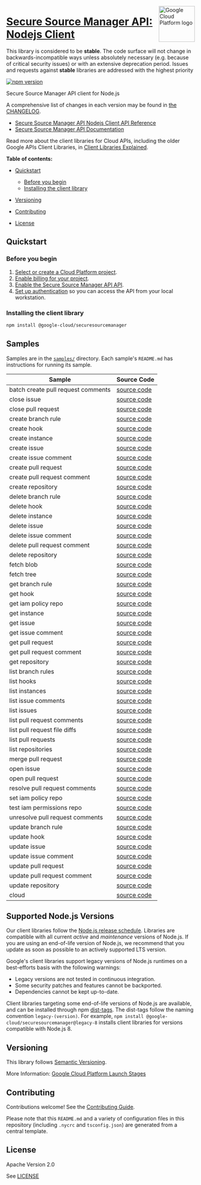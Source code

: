 [//]: # "This README.md file is auto-generated, all changes to this file will be lost."
[//]: # "The comments you see below are used to generate those parts of the template in later states."
<img src="https://avatars2.githubusercontent.com/u/2810941?v=3&s=96" alt="Google Cloud Platform logo" title="Google Cloud Platform" align="right" height="96" width="96"/>

# [Secure Source Manager API: Nodejs Client][homepage]

This library is considered to be **stable**. The code surface will not change in backwards-incompatible ways
unless absolutely necessary (e.g. because of critical security issues) or with
an extensive deprecation period. Issues and requests against **stable** libraries
are addressed with the highest priority

[![npm version](https://img.shields.io/npm/v/@google-cloud/securesourcemanager.svg)](https://www.npmjs.org/package/@google-cloud/securesourcemanager)

Secure Source Manager API client for Node.js

[//]: # "partials.introduction"

A comprehensive list of changes in each version may be found in
[the CHANGELOG][homepage_changelog].

* [Secure Source Manager API Nodejs Client API Reference](https://cloud.google.com/nodejs/docs/reference/securesourcemanager/latest)
* [Secure Source Manager API Documentation](https://cloud.google.com/secure-source-manager/docs/overview)

Read more about the client libraries for Cloud APIs, including the older
Google APIs Client Libraries, in [Client Libraries Explained][explained].

[explained]: https://cloud.google.com/apis/docs/client-libraries-explained

**Table of contents:**

* [Quickstart](#quickstart)
  * [Before you begin](#before-you-begin)
  * [Installing the client library](#installing-the-client-library)

* [Versioning](#versioning)
* [Contributing](#contributing)
* [License](#license)

## Quickstart
### Before you begin

1.  [Select or create a Cloud Platform project][projects].
1.  [Enable billing for your project][billing].
1.  [Enable the Secure Source Manager API API][enable_api].
1.  [Set up authentication][auth] so you can access the
    API from your local workstation.
### Installing the client library

```bash
npm install @google-cloud/securesourcemanager
```

[//]: # "partials.body"

## Samples

Samples are in the [`samples/`][homepage_samples] directory. Each sample's `README.md` has instructions for running its sample.

| Sample                      | Source Code                       |
| --------------------------- | --------------------------------- |
| batch create pull request comments | [source code](https://github.com/googleapis/google-cloud-node/blob/main/packages/google-cloud-securesourcemanager/samples/generated/v1/secure_source_manager.batch_create_pull_request_comments.js) |
| close issue | [source code](https://github.com/googleapis/google-cloud-node/blob/main/packages/google-cloud-securesourcemanager/samples/generated/v1/secure_source_manager.close_issue.js) |
| close pull request | [source code](https://github.com/googleapis/google-cloud-node/blob/main/packages/google-cloud-securesourcemanager/samples/generated/v1/secure_source_manager.close_pull_request.js) |
| create branch rule | [source code](https://github.com/googleapis/google-cloud-node/blob/main/packages/google-cloud-securesourcemanager/samples/generated/v1/secure_source_manager.create_branch_rule.js) |
| create hook | [source code](https://github.com/googleapis/google-cloud-node/blob/main/packages/google-cloud-securesourcemanager/samples/generated/v1/secure_source_manager.create_hook.js) |
| create instance | [source code](https://github.com/googleapis/google-cloud-node/blob/main/packages/google-cloud-securesourcemanager/samples/generated/v1/secure_source_manager.create_instance.js) |
| create issue | [source code](https://github.com/googleapis/google-cloud-node/blob/main/packages/google-cloud-securesourcemanager/samples/generated/v1/secure_source_manager.create_issue.js) |
| create issue comment | [source code](https://github.com/googleapis/google-cloud-node/blob/main/packages/google-cloud-securesourcemanager/samples/generated/v1/secure_source_manager.create_issue_comment.js) |
| create pull request | [source code](https://github.com/googleapis/google-cloud-node/blob/main/packages/google-cloud-securesourcemanager/samples/generated/v1/secure_source_manager.create_pull_request.js) |
| create pull request comment | [source code](https://github.com/googleapis/google-cloud-node/blob/main/packages/google-cloud-securesourcemanager/samples/generated/v1/secure_source_manager.create_pull_request_comment.js) |
| create repository | [source code](https://github.com/googleapis/google-cloud-node/blob/main/packages/google-cloud-securesourcemanager/samples/generated/v1/secure_source_manager.create_repository.js) |
| delete branch rule | [source code](https://github.com/googleapis/google-cloud-node/blob/main/packages/google-cloud-securesourcemanager/samples/generated/v1/secure_source_manager.delete_branch_rule.js) |
| delete hook | [source code](https://github.com/googleapis/google-cloud-node/blob/main/packages/google-cloud-securesourcemanager/samples/generated/v1/secure_source_manager.delete_hook.js) |
| delete instance | [source code](https://github.com/googleapis/google-cloud-node/blob/main/packages/google-cloud-securesourcemanager/samples/generated/v1/secure_source_manager.delete_instance.js) |
| delete issue | [source code](https://github.com/googleapis/google-cloud-node/blob/main/packages/google-cloud-securesourcemanager/samples/generated/v1/secure_source_manager.delete_issue.js) |
| delete issue comment | [source code](https://github.com/googleapis/google-cloud-node/blob/main/packages/google-cloud-securesourcemanager/samples/generated/v1/secure_source_manager.delete_issue_comment.js) |
| delete pull request comment | [source code](https://github.com/googleapis/google-cloud-node/blob/main/packages/google-cloud-securesourcemanager/samples/generated/v1/secure_source_manager.delete_pull_request_comment.js) |
| delete repository | [source code](https://github.com/googleapis/google-cloud-node/blob/main/packages/google-cloud-securesourcemanager/samples/generated/v1/secure_source_manager.delete_repository.js) |
| fetch blob | [source code](https://github.com/googleapis/google-cloud-node/blob/main/packages/google-cloud-securesourcemanager/samples/generated/v1/secure_source_manager.fetch_blob.js) |
| fetch tree | [source code](https://github.com/googleapis/google-cloud-node/blob/main/packages/google-cloud-securesourcemanager/samples/generated/v1/secure_source_manager.fetch_tree.js) |
| get branch rule | [source code](https://github.com/googleapis/google-cloud-node/blob/main/packages/google-cloud-securesourcemanager/samples/generated/v1/secure_source_manager.get_branch_rule.js) |
| get hook | [source code](https://github.com/googleapis/google-cloud-node/blob/main/packages/google-cloud-securesourcemanager/samples/generated/v1/secure_source_manager.get_hook.js) |
| get iam policy repo | [source code](https://github.com/googleapis/google-cloud-node/blob/main/packages/google-cloud-securesourcemanager/samples/generated/v1/secure_source_manager.get_iam_policy_repo.js) |
| get instance | [source code](https://github.com/googleapis/google-cloud-node/blob/main/packages/google-cloud-securesourcemanager/samples/generated/v1/secure_source_manager.get_instance.js) |
| get issue | [source code](https://github.com/googleapis/google-cloud-node/blob/main/packages/google-cloud-securesourcemanager/samples/generated/v1/secure_source_manager.get_issue.js) |
| get issue comment | [source code](https://github.com/googleapis/google-cloud-node/blob/main/packages/google-cloud-securesourcemanager/samples/generated/v1/secure_source_manager.get_issue_comment.js) |
| get pull request | [source code](https://github.com/googleapis/google-cloud-node/blob/main/packages/google-cloud-securesourcemanager/samples/generated/v1/secure_source_manager.get_pull_request.js) |
| get pull request comment | [source code](https://github.com/googleapis/google-cloud-node/blob/main/packages/google-cloud-securesourcemanager/samples/generated/v1/secure_source_manager.get_pull_request_comment.js) |
| get repository | [source code](https://github.com/googleapis/google-cloud-node/blob/main/packages/google-cloud-securesourcemanager/samples/generated/v1/secure_source_manager.get_repository.js) |
| list branch rules | [source code](https://github.com/googleapis/google-cloud-node/blob/main/packages/google-cloud-securesourcemanager/samples/generated/v1/secure_source_manager.list_branch_rules.js) |
| list hooks | [source code](https://github.com/googleapis/google-cloud-node/blob/main/packages/google-cloud-securesourcemanager/samples/generated/v1/secure_source_manager.list_hooks.js) |
| list instances | [source code](https://github.com/googleapis/google-cloud-node/blob/main/packages/google-cloud-securesourcemanager/samples/generated/v1/secure_source_manager.list_instances.js) |
| list issue comments | [source code](https://github.com/googleapis/google-cloud-node/blob/main/packages/google-cloud-securesourcemanager/samples/generated/v1/secure_source_manager.list_issue_comments.js) |
| list issues | [source code](https://github.com/googleapis/google-cloud-node/blob/main/packages/google-cloud-securesourcemanager/samples/generated/v1/secure_source_manager.list_issues.js) |
| list pull request comments | [source code](https://github.com/googleapis/google-cloud-node/blob/main/packages/google-cloud-securesourcemanager/samples/generated/v1/secure_source_manager.list_pull_request_comments.js) |
| list pull request file diffs | [source code](https://github.com/googleapis/google-cloud-node/blob/main/packages/google-cloud-securesourcemanager/samples/generated/v1/secure_source_manager.list_pull_request_file_diffs.js) |
| list pull requests | [source code](https://github.com/googleapis/google-cloud-node/blob/main/packages/google-cloud-securesourcemanager/samples/generated/v1/secure_source_manager.list_pull_requests.js) |
| list repositories | [source code](https://github.com/googleapis/google-cloud-node/blob/main/packages/google-cloud-securesourcemanager/samples/generated/v1/secure_source_manager.list_repositories.js) |
| merge pull request | [source code](https://github.com/googleapis/google-cloud-node/blob/main/packages/google-cloud-securesourcemanager/samples/generated/v1/secure_source_manager.merge_pull_request.js) |
| open issue | [source code](https://github.com/googleapis/google-cloud-node/blob/main/packages/google-cloud-securesourcemanager/samples/generated/v1/secure_source_manager.open_issue.js) |
| open pull request | [source code](https://github.com/googleapis/google-cloud-node/blob/main/packages/google-cloud-securesourcemanager/samples/generated/v1/secure_source_manager.open_pull_request.js) |
| resolve pull request comments | [source code](https://github.com/googleapis/google-cloud-node/blob/main/packages/google-cloud-securesourcemanager/samples/generated/v1/secure_source_manager.resolve_pull_request_comments.js) |
| set iam policy repo | [source code](https://github.com/googleapis/google-cloud-node/blob/main/packages/google-cloud-securesourcemanager/samples/generated/v1/secure_source_manager.set_iam_policy_repo.js) |
| test iam permissions repo | [source code](https://github.com/googleapis/google-cloud-node/blob/main/packages/google-cloud-securesourcemanager/samples/generated/v1/secure_source_manager.test_iam_permissions_repo.js) |
| unresolve pull request comments | [source code](https://github.com/googleapis/google-cloud-node/blob/main/packages/google-cloud-securesourcemanager/samples/generated/v1/secure_source_manager.unresolve_pull_request_comments.js) |
| update branch rule | [source code](https://github.com/googleapis/google-cloud-node/blob/main/packages/google-cloud-securesourcemanager/samples/generated/v1/secure_source_manager.update_branch_rule.js) |
| update hook | [source code](https://github.com/googleapis/google-cloud-node/blob/main/packages/google-cloud-securesourcemanager/samples/generated/v1/secure_source_manager.update_hook.js) |
| update issue | [source code](https://github.com/googleapis/google-cloud-node/blob/main/packages/google-cloud-securesourcemanager/samples/generated/v1/secure_source_manager.update_issue.js) |
| update issue comment | [source code](https://github.com/googleapis/google-cloud-node/blob/main/packages/google-cloud-securesourcemanager/samples/generated/v1/secure_source_manager.update_issue_comment.js) |
| update pull request | [source code](https://github.com/googleapis/google-cloud-node/blob/main/packages/google-cloud-securesourcemanager/samples/generated/v1/secure_source_manager.update_pull_request.js) |
| update pull request comment | [source code](https://github.com/googleapis/google-cloud-node/blob/main/packages/google-cloud-securesourcemanager/samples/generated/v1/secure_source_manager.update_pull_request_comment.js) |
| update repository | [source code](https://github.com/googleapis/google-cloud-node/blob/main/packages/google-cloud-securesourcemanager/samples/generated/v1/secure_source_manager.update_repository.js) |
| cloud | [source code](https://github.com/googleapis/google-cloud-node/blob/main/packages/google-cloud-securesourcemanager/samples/generated/v1/snippet_metadata_google.cloud.securesourcemanager.v1.json) |


## Supported Node.js Versions

Our client libraries follow the [Node.js release schedule](https://github.com/nodejs/release#release-schedule).
Libraries are compatible with all current _active_ and _maintenance_ versions of
Node.js.
If you are using an end-of-life version of Node.js, we recommend that you update
as soon as possible to an actively supported LTS version.

Google's client libraries support legacy versions of Node.js runtimes on a
best-efforts basis with the following warnings:

* Legacy versions are not tested in continuous integration.
* Some security patches and features cannot be backported.
* Dependencies cannot be kept up-to-date.

Client libraries targeting some end-of-life versions of Node.js are available, and
can be installed through npm [dist-tags](https://docs.npmjs.com/cli/dist-tag).
The dist-tags follow the naming convention `legacy-(version)`.
For example, `npm install @google-cloud/securesourcemanager@legacy-8` installs client libraries
for versions compatible with Node.js 8.

## Versioning

This library follows [Semantic Versioning](http://semver.org/).

More Information: [Google Cloud Platform Launch Stages][launch_stages]

[launch_stages]: https://cloud.google.com/terms/launch-stages

## Contributing

Contributions welcome! See the [Contributing Guide](https://github.com/googleapis/google-cloud-node/blob/main/packages/google-cloud-securesourcemanager/CONTRIBUTING.md).

Please note that this `README.md`
and a variety of configuration files in this repository (including `.nycrc` and `tsconfig.json`)
are generated from a central template.

## License

Apache Version 2.0

See [LICENSE](https://github.com/googleapis/google-cloud-node/blob/main/packages/google-cloud-securesourcemanager/LICENSE)

[shell_img]: https://gstatic.com/cloudssh/images/open-btn.png
[projects]: https://console.cloud.google.com/project
[billing]: https://support.google.com/cloud/answer/6293499#enable-billing
[enable_api]: https://console.cloud.google.com/flows/enableapi?apiid=securesourcemanager.googleapis.com
[auth]: https://cloud.google.com/docs/authentication/external/set-up-adc-local
[homepage_samples]: https://github.com/googleapis/google-cloud-node/blob/main/packages/google-cloud-securesourcemanager/samples
[homepage_changelog]: https://github.com/googleapis/google-cloud-node/blob/main/packages/google-cloud-securesourcemanager/CHANGELOG.md
[homepage]: https://github.com/googleapis/google-cloud-node/blob/main/packages/google-cloud-securesourcemanager

